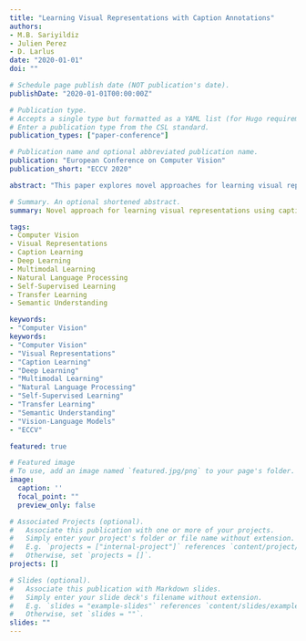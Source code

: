 ```yaml
---
title: "Learning Visual Representations with Caption Annotations"
authors:
- M.B. Sariyildiz
- Julien Perez
- D. Larlus
date: "2020-01-01"
doi: ""

# Schedule page publish date (NOT publication's date).
publishDate: "2020-01-01T00:00:00Z"

# Publication type.
# Accepts a single type but formatted as a YAML list (for Hugo requirements).
# Enter a publication type from the CSL standard.
publication_types: ["paper-conference"]

# Publication name and optional abbreviated publication name.
publication: "European Conference on Computer Vision"
publication_short: "ECCV 2020"

abstract: "This paper explores novel approaches for learning visual representations using caption annotations. We develop methods that leverage the rich semantic information present in natural language descriptions to improve visual understanding. Our approach demonstrates that caption-based supervision can lead to more robust and transferable visual representations compared to traditional supervised learning methods."

# Summary. An optional shortened abstract.
summary: Novel approach for learning visual representations using caption annotations for improved visual understanding.

tags:
- Computer Vision
- Visual Representations
- Caption Learning
- Deep Learning
- Multimodal Learning
- Natural Language Processing
- Self-Supervised Learning
- Transfer Learning
- Semantic Understanding

keywords:
- "Computer Vision"
keywords:
- "Computer Vision"
- "Visual Representations"
- "Caption Learning"
- "Deep Learning"
- "Multimodal Learning"
- "Natural Language Processing"
- "Self-Supervised Learning"
- "Transfer Learning"
- "Semantic Understanding"
- "Vision-Language Models"
- "ECCV"

featured: true

# Featured image
# To use, add an image named `featured.jpg/png` to your page's folder. 
image:
  caption: ''
  focal_point: ""
  preview_only: false

# Associated Projects (optional).
#   Associate this publication with one or more of your projects.
#   Simply enter your project's folder or file name without extension.
#   E.g. `projects = ["internal-project"]` references `content/project/deep-learning/index.md`.
#   Otherwise, set `projects = []`.
projects: []

# Slides (optional).
#   Associate this publication with Markdown slides.
#   Simply enter your slide deck's filename without extension.
#   E.g. `slides = "example-slides"` references `content/slides/example-slides.md`.
#   Otherwise, set `slides = ""`.
slides: ""
---
```

